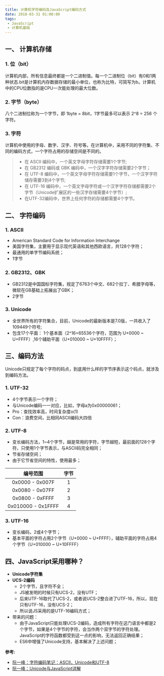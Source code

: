 ```yaml
---
title: 计算机字符编码及JavaScript编码方式
date: 2018-03-31 01:00:00
tags:
 - JavaScript
 - 计算机基础
---
```


## 一、 计算机存储
### 1. 位（bit）   
计算机内部，所有信息最终都是一个二进制值。每一个二进制位（bit）有0和1两种状态.bit是计算机内存数据存储的最小单位，也称为比特，可简写为b。计算机中的CPU位数指的是CPU一次能处理的最大位数。
### 2. 字节（byte）     
八个二进制位称为一个字节，即 1byte = 8bit，1字节最多可以表示 2^8 = 256 个字符。
### 3. 字符     
计算机中使用的字母、数字、汉字、符号等。在计算机中，采用不同的字符集、不同的编码方式，一个字符占用的存储空间是不同的。    
> - 在 ASCII 编码中，一个英文字母字符存储需要1个字节;
> - 在 GB2312 编码或 GBK 编码中，一个汉字字符存储需要2个字节；
> - 在 UTF-8 编码中，一个英文字母字符存储需要1个字节，一个汉字字符储存需要3到4个字节;
> - 在 UTF-16 编码中，一个英文字母字符或一个汉字字符存储都需要2个字节（Unicode扩展区的一些汉字存储需要4个字节）;
> - 在UTF-32编码中，世界上任何字符的存储都需要4个字节。

## 二、 字符编码
### 1. ASCII    
- American Standard Code for Information Interchange
- 美国字符集，主要用于显示现代英语和其他西欧语言，共128个字符；
- 最通用的单字节编码系统；
- 1字节

### 2. GB2312、GBK   
- GB2312是中国国标字符集，规定了6763个中文、682个拉丁、希腊字母等， 微软在GB基础上拓展出了GBK；
- 2字节

### 3. Unicode   
- 全世界所有的字符集合，目前，Unicode的最新版本是7.0版，一共收入了109449个符号;
- 包含17个平面：
     1个基本面（2^16=65536个字符，范围为 U+0000 ~ U+FFFF）,16个辅助平面（U+010000 ~ U+10FFFF）；

## 三、编码方法
Unicode只规定了每个字符的码点，到底用什么样的字节序表示这个码点，就涉及到编码方法。
### 1. UTF-32    
- 4个字节表示一个字符；
- 与Unicode编码一一对应，比如，字母a为0x00000061；
- Pro：查找效率高，时间复杂度o(1)
- Con：浪费空间，比相同ASCII编码大四倍

### 2. UTF-8    
- 变长编码方法，1~4个字节，越是常用的字符，字节越短，最前面的128个字符，只使用1个字节表示，与ASCII码完全相同；
- 节省存储空间；
- 由于它节省空间的特性，使用最多；

编号范围 | 字节
:---: |:---:
0x0000 - 0x007F | 1
0x0080 - 0x07FF | 2
0x0800 - 0xFFFF | 3
0x010000 - 0x1FFFF | 4

### 3. UTF-16   
- 变长编码，2或4个字节；
- 基本平面的字符占用2个字节（U+0000 ~ U+FFFF），辅助平面的字符占用4个字节（U+010000 ~ U+10FFFF）

## 四、JavaScript采用哪种？
- **Unicode字符集**
- **UCS-2编码**
    - 2个字节，且字符不全；
    - JS被发明的时候只有UCS-2，没有UTF；
    - 后来UTF-16取代了UCS-2，或者说UCS-2整合进了UTF-16，所以，现在只有UTF-16，没有UCS-2；
    - 所以说JS采用的是UTF-16编码方式；
- 带来的问题：
    - 由于JavaScript只能处理UCS-2编码，造成所有字符在这门语言中都是2个字节，如果是4个字节的字符，会当作两个双字节的字符处理。JavaScript的字符函数都受到这一点的影响，无法返回正确结果；
    - ES6中增强了Unicode支持，基本解决了上述问题；

**参考:**
- [阮一峰：字符编码笔记：ASCII，Unicode和UTF-8](http://www.ruanyifeng.com/blog/2007/10/ascii_unicode_and_utf-8.html)
- [阮一峰：Unicode与JavaScript详解](http://www.ruanyifeng.com/blog/2014/12/unicode.html)